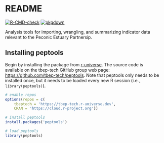 # README

[![R-CMD-check](https://github.com/tbep-tech/peptools/workflows/R-CMD-check/badge.svg)](https://github.com/tbep-tech/peptools/actions)
[![pkgdown](https://github.com/tbep-tech/peptools/workflows/pkgdown/badge.svg)](https://github.com/tbep-tech/peptools/actions)

Analysis tools for importing, wrangling, and summarizing indicator data relevant to the Peconic Estuary Partnersip.  

## Installing peptools

Begin by installing the package from [r-universe](https://tbep-tech.r-universe.dev).  The source code is available on the tbep-tech GitHub group web page: <https://github.com/tbep-tech/peptools>. Note that peptools only needs to be installed once, but it needs to be loaded every new R session (i.e., `library(peptools)`).

```r
# enable repos
options(repos = c(
    tbeptech = 'https://tbep-tech.r-universe.dev',
    CRAN = 'https://cloud.r-project.org'))

# install peptools
install.packages('peptools')

# load peptools
library(peptools)
```


